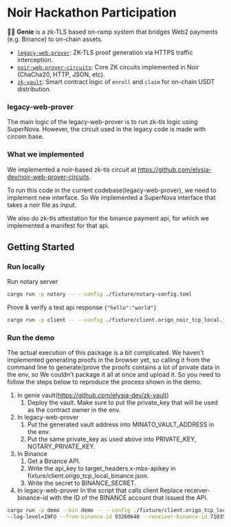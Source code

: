 # Noir Hackathon Participation

🧞‍♂️ **Genie** is a zk-TLS based on-ramp system that bridges Web2 payments (e.g. Binance) to on-chain assets.

- [`legacy-web-prover`](https://github.com/elysia-dev/pluto-legacy-web-prover): ZK-TLS proof generation via HTTPS traffic interception.
- [`‍️noir-web-prover-circuits`](https://github.com/elysia-dev/noir-web-prover-circuits): Core ZK circuits implemented in Noir (ChaCha20, HTTP, JSON, etc).
- [`‍️zk-vault`](https://github.com/elysia-dev/zk-vault): Smart contract logic of `enroll` and `claim` for on-chain USDT distribution.

### legacy-web-prover

The main logic of the legacy-web-prover is to run zk-tls logic using SuperNova.
However, the circuit used in the legacy code is made with circom base.

### What we implemented

We implemented a noir-based zk-tls circuit at <https://github.com/elysia-dev/noir-web-prover-circuits>.

To run this code in the current codebase(legacy-web-prover), we need to implement new interface.
So We implemented a SuperNova interface that takes a noir file as input.

We also do zk-tls attestation for the binance payment api, for which we implemented a manifest for that api.

## Getting Started

### Run locally

Run notary server

```sh
cargo run -p notary -- --config ./fixture/notary-config.toml
```

Prove & verify a test api response `{"hello":"world"}`

```sh
cargo run -p client -- --config ./fixture/client.origo_noir_tcp_local.json
```

### Run the demo

The actual execution of this package is a bit complicated.
We haven't implemented generating proofs in the browser yet, so calling it from the command line to generate/prove the proofs contains a lot of private data in the env, so We couldn't package it all at once and upload it.
So you need to follow the steps below to reproduce the process shown in the demo.

1. In genie vault(<https://github.com/elysia-dev/zk-vault>)
   1. Deploy the vault. Make sure to put the private_key that will be used as the contract owner in the env.
2. In legacy-web-prover
   1. Put the generated vault address into MINATO_VAULT_ADDRESS in the env.
   2. Put the same private_key as used above into PRIVATE_KEY, NOTARY_PRIVATE_KEY.
3. In Binance
   1. Get a Binance API.
   2. Write the api_key to target_headers.x-mbx-apikey in fixture/client.origo_tcp_local_binance.json.
   3. Write the secret to BINANCE_SECRET.
4. In legacy-web-prover
   In the script that calls client Replace receiver-binance-id with the ID of the BINANCE account that issued the API.

  ```sh
  cargo run -p demo --bin demo -- --config ./fixture/client.origo_tcp_local_binance.json \
  --log-level=INFO --from-binance-id 93260646 --receiver-binance-id 71035696 --amount 1 --currency USDT
  ```
